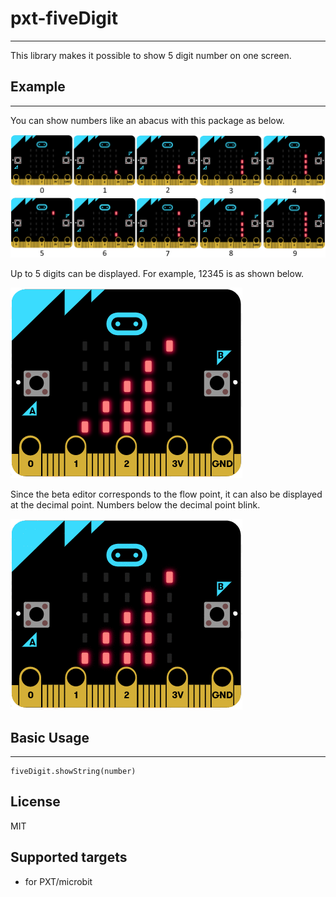# pxt-fiveDigit
---
This library makes it possible to show 5 digit number on one screen.

## Example
---
You can show numbers like an abacus with this package as below.

![Numbers](https://github.com/mbitfun/pxt-fiveDigit/blob/readme/statics/numbers.PNG "numbers")

Up to 5 digits can be displayed. For example, 12345 is as shown below.

![five digit](https://github.com/mbitfun/pxt-fiveDigit/blob/readme/statics/fiveDigit.PNG "five digit")

Since the beta editor corresponds to the flow point, it can also be displayed at the decimal point.
Numbers below the decimal point blink.

![flow point](https://github.com/mbitfun/pxt-fiveDigit/blob/readme/statics/flowPoint.gif "flow point")

## Basic Usage
---
```
fiveDigit.showString(number)
```


## License

MIT

## Supported targets

* for PXT/microbit
